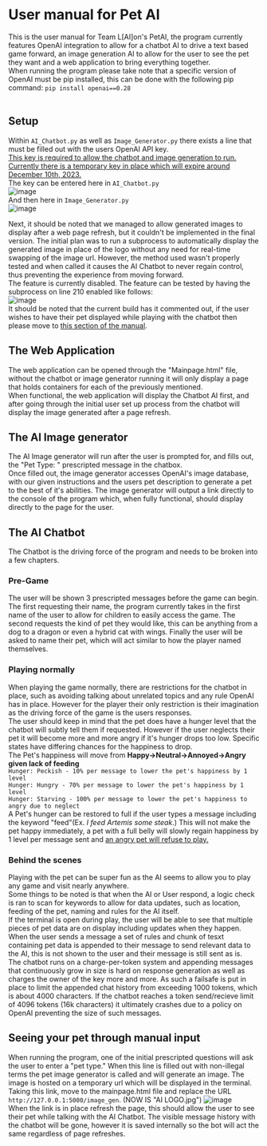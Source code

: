 # User manual for Pet AI
This is the user manual for Team L[AI]on's PetAI, the program currently features OpenAI integration to allow for a chatbot AI to drive a text based game forward, an image generation AI to allow for the user to see the pet they want and a web application to bring everything together.<br>
When running the program please take note that a specific version of OpenAI must be pip installed, this can be done with the following pip command: `pip install openai==0.28`<br>
<br>
## Setup
Within `AI_Chatbot.py` as well as `Image_Generator.py` there exists a line that must be filled out with the users OpenAI API key. 
<br><ins>This key is required to allow the chatbot and image generation to run.</ins>
<br><ins>Currently there is a temporary key in place which will expire around December 10th, 2023.</ins>
<br>The key can be entered here in `AI_Chatbot.py`<br>
![image](https://github.com/Dillon-G/CSC-490-FinalProject/assets/111513711/11170fe3-7064-4b41-b89b-75ca85d2ca54)
<br>And then here in `Image_Generator.py`<br>
![image](https://github.com/Dillon-G/CSC-490-FinalProject/assets/111513711/b1401560-c08a-4010-af7f-1ce10dc88e75)

Next, it should be noted that we managed to allow generated images to display after a web page refresh, but it couldn't be implemented in the final version. The initial plan was to run a subprocess to automatically display the generated image in place of the logo without any need for real-time swapping of the image url. However, the method used wasn't properly tested and when called it causes the AI Chatbot to never regain control, thus preventing the experience from moving forward.
<br>The feature is currently disabled. The feature can be tested by having the subprocess on line 210 enabled like follows:<br>![image](https://github.com/Dillon-G/CSC-490-FinalProject/assets/111513711/ca4cb318-bb51-4091-b16c-d8408036fe5e)
<br>It should be noted that the current build has it commented out, if the user wishes to have their pet displayed while playing with the chatbot then please move to [this section of the manual](#pet-setup).

## The Web Application
The web application can be opened through the "Mainpage.html" file, without the chatbot or image generator running it will only display a page that holds containers for each of the previously mentioned.<br>
When functional, the web application will display the Chatbot AI first, and after going through the initial user set up process from the chatbot will display the image generated after a page refresh.<br>

## The AI Image generator
The AI Image generator will run after the user is prompted for, and fills out, the "Pet Type: " prescripted message in the chatbox.
<br> Once filled out, the image generator accesses OpenAI's image database, with our given instructions and the users pet description to generate a pet to the best of it's abilities. The image generator will output a link directly to the console of the program which, when fully functional, should display directly to the page for the user.
## The AI Chatbot
The Chatbot is the driving force of the program and needs to be broken into a few chapters.
### Pre-Game
The user will be shown 3 prescripted messages before the game can begin. The first requesting their name, the program currently takes in the first name of the user to allow for children to easily access the game. The second requests the kind of pet they would like, this can be anything from a dog to a dragon or even a hybrid cat with wings. Finally the user will be asked to name their pet, which will act similar to how the player named themselves. 
<br>
### Playing normally
When playing the game normally, there are restrictions for the chatbot in place, such as avoiding talking about unrelated topics and any rule OpenAI has in place. However for the player their only restriction is their imagination as the driving force of the game is the users responses.<br>
The user should keep in mind that the pet does have a hunger level that the chatbot will subtly tell them if requested. However if the user neglects their pet it will become more and more angry if it's hunger drops too low. Specific states have differing chances for the happiness to drop.
<br> The Pet's happiness will move from **Happy->Neutral->Annoyed->Angry given lack of feeding**
<br>`Hunger: Peckish - 10% per message to lower the pet's happiness by 1 level`
<br>`Hunger: Hungry - 70% per message to lower the pet's happiness by 1 level`
<br>`Hunger: Starving - 100% per message to lower the pet's happiness to angry due to neglect`
<br>A Pet's hunger can be restored to full if the user types a message including the keyword "feed"(Ex. _I feed Artemis some steak_.) This will not make the pet happy immediately, a pet with a full belly will slowly regain happiness by 1 level per message sent and <ins>an angry pet will refuse to play.</ins>
### Behind the scenes
Playing with the pet can be super fun as the AI seems to allow you to play any game and visit nearly anywhere.
<br>Some things to be noted is that when the AI or User respond, a logic check is ran to scan for keywords to allow for data updates, such as location, feeding of the pet, naming and rules for the AI itself.
<br>If the terminal is open during play, the user will be able to see that multiple pieces of pet data are on display including updates when they happen.
<br>When the user sends a message a set of rules and chunk of tesxt containing pet data is appended to their message to send relevant data to the AI, this is not shown to the user and their message is still sent as is.
<br>The chatbot runs on a charge-per-token system and appending messages that continuously grow in size is hard on response generation as well as charges the owner of the key more and more. As such a failsafe is put in place to limit the appended chat history from exceeding 1000 tokens, which is about 4000 characters. If the chatbot reaches a token send/recieve limit of 4096 tokens (16k characters) it ultimately crashes due to a policy on OpenAI preventing the size of such messages.
<a id="pet-setup"></a>
## Seeing your pet through manual input
When running the program, one of the initial prescripted questions will ask the user to enter a "pet type." When this line is filled out with non-illegal terms the pet image generator is called and will generate an image. The image is hosted on a temporary url which will be displayed in the terminal.<br>
Taking this link, move to the mainpage.html file and replace the URL `http://127.0.0.1:5000/image_gen`. (NOW IS "AI LOGO.jpg")
![image](https://github.com/Dillon-G/CSC-490-FinalProject/assets/111513711/21c4ac0c-a518-41b7-ac93-b447c3f1f7d5)
<br> When the link is in place refresh the page, this should allow the user to see their pet while talking with the AI Chatbot. The visible message history with the chatbot will be gone, however it is saved internally so the bot will act the same regardless of page refreshes.
